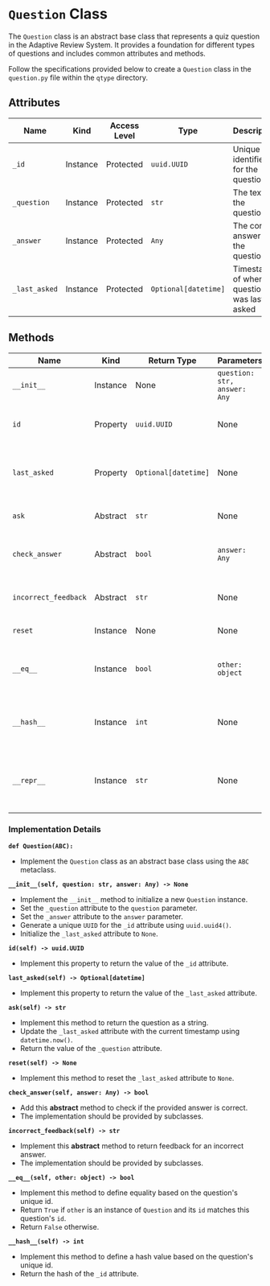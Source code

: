 # `Question` Class

The `Question` class is an abstract base class that represents a quiz question in the Adaptive Review System. It provides a foundation for different types of questions and includes common attributes and methods.

Follow the specifications provided below to create a `Question` class in the `question.py` file within the `qtype` directory.

## Attributes

| Name          | Kind     | Access Level | Type               | Description                                    |
|---------------|----------|--------------|--------------------|------------------------------------------------|
| `_id`         | Instance | Protected    | `uuid.UUID`        | Unique identifier for the question             |
| `_question`   | Instance | Protected    | `str`              | The text of the question                       |
| `_answer`     | Instance | Protected    | `Any`              | The correct answer to the question             |
| `_last_asked` | Instance | Protected    | `Optional[datetime]` | Timestamp of when the question was last asked |

## Methods

| Name                 | Kind       | Return Type        | Parameters     | Description                                           |
|----------------------|------------|---------------------|----------------|-------------------------------------------------------|
| `__init__`           | Instance   | None                | `question: str, answer: Any` | Initialize a new Question instance       |
| `id`                 | Property   | `uuid.UUID`         | None           | Get the unique identifier of the question             |
| `last_asked`         | Property   | `Optional[datetime]` | None           | Get the timestamp of when the question was last asked |
| `ask`                | Abstract   | `str`               | None           | Return the question as a string                       |
| `check_answer`       | Abstract   | `bool`              | `answer: Any`  | Check if the provided answer is correct               |
| `incorrect_feedback` | Abstract   | `str`               | None           | Return feedback for an incorrect answer               |
| `reset`              | Instance   | None                | None           | Reset the last asked time                             |
| `__eq__`             | Instance   | `bool`              | `other: object` | Define equality based on the question's unique id     |
| `__hash__`           | Instance   | `int`               | None           | Define a hash value based on the question's unique id |
| `__repr__`           | Instance   | `str`               | None           | Return a string representation of the Question object |

### Implementation Details

**`def Question(ABC):`**
- Implement the `Question` class as an abstract base class using the `ABC` metaclass.

**`__init__(self, question: str, answer: Any) -> None`**
- Implement the `__init__` method to initialize a new `Question` instance.
- Set the `_question` attribute to the `question` parameter.
- Set the `_answer` attribute to the `answer` parameter.
- Generate a unique `UUID` for the `_id` attribute using `uuid.uuid4()`.
- Initialize the `_last_asked` attribute to `None`.

**`id(self) -> uuid.UUID`**
- Implement this property to return the value of the `_id` attribute.

**`last_asked(self) -> Optional[datetime]`**
- Implement this property to return the value of the `_last_asked` attribute.

**`ask(self) -> str`**
- Implement this method to return the question as a string.
- Update the `_last_asked` attribute with the current timestamp using `datetime.now()`.
- Return the value of the `_question` attribute.

**`reset(self) -> None`**
- Implement this method to reset the `_last_asked` attribute to `None`.

**`check_answer(self, answer: Any) -> bool`**
- Add this **abstract** method to check if the provided answer is correct.
- The implementation should be provided by subclasses.

**`incorrect_feedback(self) -> str`**
- Implement this **abstract** method to return feedback for an incorrect answer.
- The implementation should be provided by subclasses.

**`__eq__(self, other: object) -> bool`**
- Implement this method to define equality based on the question's unique id.
- Return `True` if `other` is an instance of `Question` and its `id` matches this question's `id`.
- Return `False` otherwise.

**`__hash__(self) -> int`**
- Implement this method to define a hash value based on the question's unique id.
- Return the hash of the `_id` attribute.

